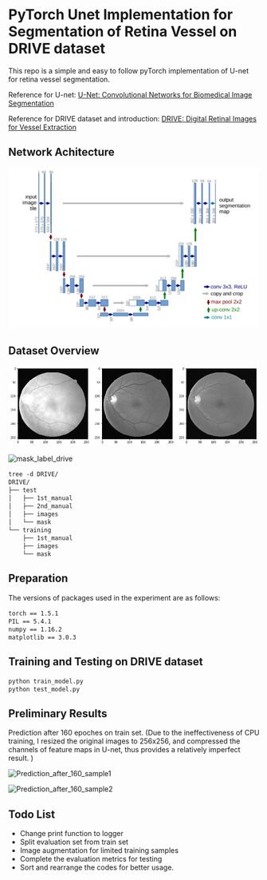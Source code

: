 # PyTorch Unet Implementation for Segmentation of Retina Vessel on DRIVE dataset

This repo is a simple and easy to follow pyTorch implementation of U-net for retina vessel segmentation. 

Reference for U-net: [U-Net: Convolutional Networks for Biomedical Image Segmentation](http://arxiv.org/abs/1505.04597)

Reference for DRIVE dataset and introduction: [DRIVE: Digital Retinal Images for Vessel Extraction](https://drive.grand-challenge.org/)

## Network Achitecture

![unet_arch](./repo_pics/unet_arch.png)

## Dataset Overview

![channels_drive](./repo_pics/channels_drive.png)

![mask_label_drive](https://github.com/jzsherlock4869/PyTorch_Unet_for_RetinaVessel_Segmentation/blob/master/repo_pics/mask_label_drive.png "a. Original Image; b. Mask; c. Mannual Label")

```
tree -d DRIVE/
DRIVE/
├── test
│   ├── 1st_manual
│   ├── 2nd_manual
│   ├── images
│   └── mask
└── training
    ├── 1st_manual
    ├── images
    └── mask
```

## Preparation

The versions of packages used in the experiment are as follows:

```
torch == 1.5.1 
PIL == 5.4.1 
numpy == 1.16.2 
matplotlib == 3.0.3
```

## Training and Testing on DRIVE dataset

```
python train_model.py
python test_model.py
```


## Preliminary Results

Prediction after 160 epoches on train set. (Due to the ineffectiveness of CPU training, I resized the original images to 256x256, and compressed the channels of feature maps in U-net, thus provides a relatively imperfect result. )

![Prediction_after_160_sample1](https://github.com/jzsherlock4869/PyTorch_Unet_for_RetinaVessel_Segmentation/blob/master/repo_pics/result_3.png)

![Prediction_after_160_sample2](https://github.com/jzsherlock4869/PyTorch_Unet_for_RetinaVessel_Segmentation/blob/master/repo_pics/result_4.png)


## Todo List

* Change print function to logger
* Split evaluation set from train set
* Image augmentation for limited training samples
* Complete the evaluation metrics for testing
* Sort and rearrange the codes for better usage.







